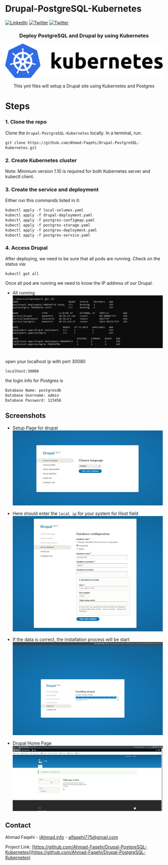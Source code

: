 # Drupal-PostgreSQL-Kubernetes

[![LinkedIn][linkedin-shield]][linkedin-url]
[![Twitter][twitter-shield]][twittwe-url]
[![Twitter][github-shield]][github-url]


<!-- PROJECT LOGO -->
<p align="center">

  <h3 align="center"> Deploy PostgreSQL and Drupal by using Kubernetes </h3>


![Screen Shot](screenshots/kubernetes-horizontal-color.png)

  <p align="center">
This yml files will setup a Drupal site using Kubernetes and Postgres
  </p>
  
# Steps
### 1. Clone the repo

Clone the `Drupal-PostgreSQL-Kubernetes` locally. In a terminal, run:

```
git clone https://github.com/Ahmad-Faqehi/Drupal-PostgreSQL-Kubernetes.git
```

### 2. Create Kubernetes cluster

Note: Minimum version 1.10 is required for both Kubernetes server and kubectl client.

### 3. Create the service and deployment

Either run this commands listed in it:

```shell
kubectl apply -f local-volumes.yaml
kubectl apply -f drupal-deployment.yaml
kubectl apply -f postgres-configmap.yaml
kubectl apply -f postgres-storage.yaml
kubectl apply -f postgres-deployment.yaml
kubectl apply -f postgres-service.yaml
```

### 4. Access Drupal

After deploying, we need to be sure that all pods are running. Check on the status via:

```shell
kubectl get all
```

Once all pod are running we need to know the IP address of our Drupal.
* []() All running <br>
![Screen Shot](screenshots/1.jpg)

<Br/>
open your localhost ip with port 30080

```shell
localhost:30080
```

the login info for Postgres is
```shell
Database Name: postgresdb
Database Username: admin
Database Password: 123456
```



<!-- USAGE EXAMPLES -->
## Screenshots


* []() Setup Page for drupal <br>
![Screen Shot](screenshots/2.jpg)


* []() Here should enter the `local ip` for your system for Host field <br>
![Screen Shot](screenshots/3.jpg)



* []() If the data is correct, the installation process will be start <br>
![Screen Shot](screenshots/4.jpg)

* []() Drupal Home Page <br>
![Screen Shot](screenshots/5.jpg)



<!-- CONTACT -->
## Contact

Ahmad Faqehi - [iAhmad.info](https://iAhmad.info) - alfaqehi775@gmail.com

Project Link: [https://github.com/Ahmad-Faqehi/Drupal-PostgreSQL-Kubernetes](https://github.com/Ahmad-Faqehi/Drupal-PostgreSQL-Kubernetes)


<!-- MARKDOWN LINKS & IMAGES -->
<!-- https://www.markdownguide.org/basic-syntax/#reference-style-links -->
[linkedin-shield]: https://img.shields.io/badge/-LinkedIn-black.svg?style=for-the-badge&logo=linkedin&colorB=555
[linkedin-url]: https://linkedin.com/in/ahmad-faqehi
[twitter-shield]: https://img.shields.io/badge/-twitter-black.svg?style=for-the-badge&logo=twitter&colorB=555
[twittwe-url]: https://twitter.com/A_F775
[github-shield]: https://img.shields.io/badge/-github-black.svg?style=for-the-badge&logo=github&colorB=555
[github-url]: https://github.com/Ahmad-Faqehi

